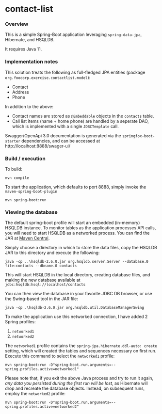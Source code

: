 # contact-list

### Overview
This is a simple Spring-Boot application leveraging `spring-data-jpa`, Hibernate, and HSQLDB.

It requires Java 11.

### Implementation notes
This solution treats the following as full-fledged JPA entities (package `org.foocorp.exercise.contactlist.model`):
- Contact
- Address
- Phone

In addition to the above:
- Contact names are stored as `@Embeddable` objects in the `contacts` table.
- Call list items (name + home phone) are handled by a seperate DAO, which
is implemented with a single `JDBCTemplate` call.
  
Swagger/OpenApi 3.0 documentation is generated via the `springfox-boot-starter`
dependencies, and can be accessed at http://localhost:8888/swager-ui/

### Build / execution

To build:
```shell
mvn compile
```


To start the application, which defaults to port 8888, simply invoke the `maven-spring-boot-plugin`

```shell
mvn spring-boot:run
```

### Viewing the database
The default spring-boot profile will start an embedded (in-memory) HSQLDB instance.  To monitor
tables as the application processes API calls, you will need to start HSQLDB as a networked
process.  You can find the JAR at [Maven Central](https://repo1.maven.org/maven2/org/hsqldb/hsqldb/2.6.0/hsqldb-2.6.0.jar).

Simply choose a directory in which to store the data files, copy the HSQLDB JAR to this
directory and execute the following:
```shell
java -cp ..\hsqldb-2.6.0.jar org.hsqldb.server.Server --database.0 file:contacts --dbname.0 contacts
```

This will start HSQLDB in the local directory, creating database files, and
making the new database available at `jdbc:hsqldb:hsql://localhost/contacts`

You can then view the database in your favorite JDBC DB browser, or use the Swing-based
tool in the JAR file:
```shell
java -cp .\hsqldb-2.6.0.jar org.hsqldb.util.DatabaseManagerSwing
```

To make the application use this networked connection, I have added 2 Spring profiles:
1. `networked1`
2. `networked2`

The `networked1` profile contains the `spring-jpa.hibernate.ddl-auto: create` setting, which
will created the tables and sequences necessary on first run.  Execute this command to
select the `networked1` profile:

```shell
mvn spring-boot:run -D"spring-boot.run.arguments=--spring.profiles.active=networked1"
```

Please note that, if you exit the above Java process and try to run it again, _any data you
persisted during the first run will be lost_, as Hibernate will drop and recreate the
database objects.  Instead, on subsequent runs, employ the `networked2` profile:

```shell
mvn spring-boot:run -D"spring-boot.run.arguments=--spring.profiles.active=networked2"
```
